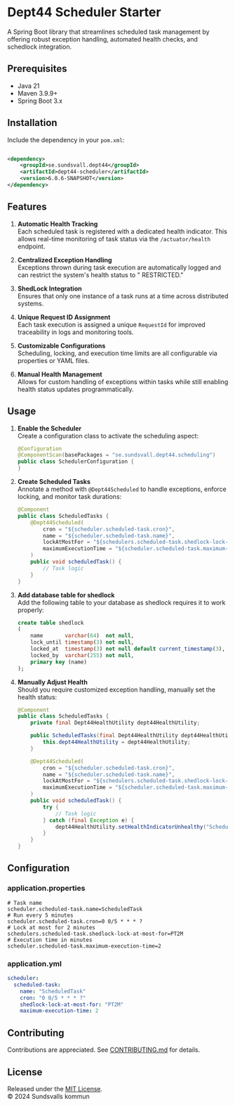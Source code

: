 # Dept44 Scheduler Starter

A Spring Boot library that streamlines scheduled task management by offering robust exception handling, automated health
checks, and schedlock integration.

## Prerequisites

- Java 21
- Maven 3.9.9+
- Spring Boot 3.x

## Installation

Include the dependency in your `pom.xml`:

```xml

<dependency>
	<groupId>se.sundsvall.dept44</groupId>
	<artifactId>dept44-scheduler</artifactId>
	<version>6.0.6-SNAPSHOT</version>
</dependency>
```

## Features

1. **Automatic Health Tracking**  
   Each scheduled task is registered with a dedicated health indicator. This allows real-time monitoring of task status
   via the `/actuator/health` endpoint.

2. **Centralized Exception Handling**  
   Exceptions thrown during task execution are automatically logged and can restrict the system's health status to "
   RESTRICTED."

3. **ShedLock Integration**  
   Ensures that only one instance of a task runs at a time across distributed systems.

4. **Unique Request ID Assignment**  
   Each task execution is assigned a unique `RequestId` for improved traceability in logs and monitoring tools.

5. **Customizable Configurations**  
   Scheduling, locking, and execution time limits are all configurable via properties or YAML files.

6. **Manual Health Management**  
   Allows for custom handling of exceptions within tasks while still enabling health status updates programmatically.

## Usage

1. **Enable the Scheduler**  
   Create a configuration class to activate the scheduling aspect:

    ```java
    @Configuration
    @ComponentScan(basePackages = "se.sundsvall.dept44.scheduling")
    public class SchedulerConfiguration {
    }
    ```

2. **Create Scheduled Tasks**  
   Annotate a method with `@Dept44Scheduled` to handle exceptions, enforce locking, and monitor task durations:

    ```java
    @Component
    public class ScheduledTasks {
        @Dept44Scheduled(
            cron = "${scheduler.scheduled-task.cron}",
            name = "${scheduler.scheduled-task.name}",
            lockAtMostFor = "${schedulers.scheduled-task.shedlock-lock-at-most-for}",
            maximumExecutionTime = "${scheduler.scheduled-task.maximum-execution-time}"
        )
        public void scheduledTask() {
            // Task logic
        }
    }
    ```

3. **Add database table for shedlock**  
   Add the following table to your database as shedlock requires it to work properly:

    ```sql
    create table shedlock
    (
        name       varchar(64)  not null,
        lock_until timestamp(3) not null,
        locked_at  timestamp(3) not null default current_timestamp(3),
        locked_by  varchar(255) not null,
        primary key (name)
    );
    ```

4. **Manually Adjust Health**  
   Should you require customized exception handling, manually set the health status:

    ```java
    @Component
    public class ScheduledTasks {
        private final Dept44HealthUtility dept44HealthUtility;

        public ScheduledTasks(final Dept44HealthUtility dept44HealthUtility) {
            this.dept44HealthUtility = dept44HealthUtility;
        }

        @Dept44Scheduled(
            cron = "${scheduler.scheduled-task.cron}",
            name = "${scheduler.scheduled-task.name}",
            lockAtMostFor = "${schedulers.scheduled-task.shedlock-lock-at-most-for}",
            maximumExecutionTime = "${scheduler.scheduled-task.maximum-execution-time}"
        )
        public void scheduledTask() {
            try {
                // Task logic
            } catch (final Exception e) {
                dept44HealthUtility.setHealthIndicatorUnhealthy("ScheduledTask", e.getMessage());
            }
        }
    }
    ```

## Configuration

### application.properties

```properties
# Task name
scheduler.scheduled-task.name=ScheduledTask
# Run every 5 minutes
scheduler.scheduled-task.cron=0 0/5 * * * ?
# Lock at most for 2 minutes
schedulers.scheduled-task.shedlock-lock-at-most-for=PT2M
# Execution time in minutes
scheduler.scheduled-task.maximum-execution-time=2
```

### application.yml

```yaml
scheduler:
  scheduled-task:
    name: "ScheduledTask"
    cron: "0 0/5 * * * ?"
    shedlock-lock-at-most-for: "PT2M"
    maximum-execution-time: 2
```

## Contributing

Contributions are appreciated.
See [CONTRIBUTING.md](https://github.com/Sundsvallskommun/.github/blob/main/.github/CONTRIBUTING.md) for details.

## License

Released under the [MIT License](https://github.com/Sundsvallskommun/.github/blob/main/LICENSE).  
© 2024 Sundsvalls kommun
